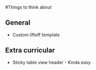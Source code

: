 #Things to think about

## General

 * Custom liftoff template
 
## Extra curricular
 
 * Sticky table view header - Kinda easy
